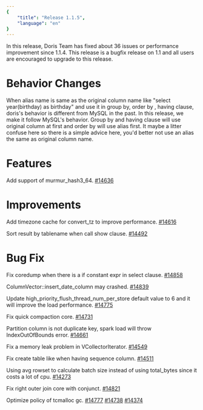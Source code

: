 ```yaml
---
{
    "title": "Release 1.1.5",
    "language": "en"
}
---
```


In this release, Doris Team has fixed about 36 issues or performance improvement since 1.1.4. This release is a bugfix release on 1.1 and all users are encouraged to upgrade to this release.

# Behavior Changes

When alias name is same as the original column name like "select year(birthday) as birthday" and use it in group by, order by , having clause, doris's behavior is different from MySQL in the past. In this release, we make it follow MySQL's behavior. Group by and having clause will use original column at first and order by will use alias first. It maybe a litter confuse here so there is a simple advice here, you'd better not use an alias the same as original column name.

# Features

Add support of murmur_hash3_64. [#14636](https://github.com/apache/doris/pull/14636)

# Improvements

Add timezone cache for convert_tz to improve performance. [#14616](https://github.com/apache/doris/pull/14616)

Sort result by tablename when call show clause. [#14492](https://github.com/apache/doris/pull/14492)

# Bug Fix

Fix coredump when there is a if constant expr in select clause.  [#14858](https://github.com/apache/doris/pull/14858)

ColumnVector::insert_date_column may crashed. [#14839](https://github.com/apache/doris/pull/14839)

Update high_priority_flush_thread_num_per_store default value to 6 and it will improve the load performance. [#14775](https://github.com/apache/doris/pull/14775)

Fix quick compaction core.  [#14731](https://github.com/apache/doris/pull/14731)

Partition column is not duplicate key, spark load will throw IndexOutOfBounds error. [#14661](https://github.com/apache/doris/pull/14661)

Fix a memory leak problem in VCollectorIterator. [#14549](https://github.com/apache/doris/pull/14549)

Fix create table like when having sequence column. [#14511](https://github.com/apache/doris/pull/14511)

Using avg rowset to calculate batch size instead of using total_bytes since it costs a lot of cpu. [#14273](https://github.com/apache/doris/pull/14273)

Fix right outer join core with conjunct. [#14821](https://github.com/apache/doris/pull/14821)

Optimize policy of tcmalloc gc.  [#14777](https://github.com/apache/doris/pull/14777) [#14738](https://github.com/apache/doris/pull/14738) [#14374](https://github.com/apache/doris/pull/14374)


